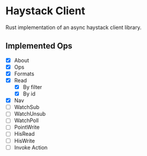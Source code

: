 # Haystack Client
Rust implementation of an async haystack client library.

## Implemented Ops
- [x] About
- [x] Ops
- [x] Formats
- [x] Read
    - [x] By filter
    - [x] By id
- [x] Nav
- [ ] WatchSub
- [ ] WatchUnsub
- [ ] WatchPoll
- [ ] PointWrite
- [ ] HisRead
- [ ] HisWrite
- [ ] Invoke Action